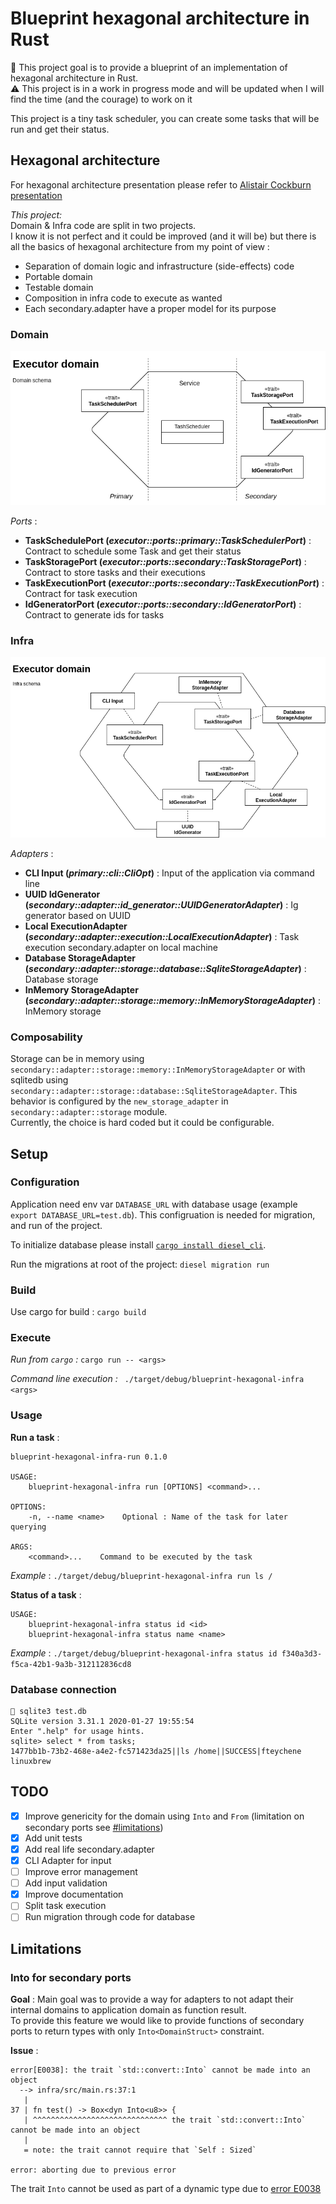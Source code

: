 # Blueprint hexagonal architecture in Rust

:wave: This project goal is to provide a blueprint of an implementation of hexagonal architecture in Rust.  
:warning: This project is in a work in progress mode and will be updated when I will find the time (and the courage) to work on it

This project is a tiny task scheduler, you can create some tasks that will be run and get their status.

## Hexagonal architecture

For hexagonal architecture presentation please refer to [Alistair Cockburn presentation](https://alistair.cockburn.us/hexagonal-architecture/)

_This project:_  
Domain & Infra code are split in two projects.  
I know it is not perfect and it could be improved (and it will be) but there is all the basics of hexagonal architecture from my point of view :
 - Separation of domain logic and infrastructure (side-effects) code
 - Portable domain
 - Testable domain
 - Composition in infra code to execute as wanted
 - Each secondary.adapter have a proper model for its purpose

### Domain
![domain schema](doc/domain_schema.png) 

_Ports_ :  
- __TaskSchedulePort (_executor::ports::primary::TaskSchedulerPort_)__ : Contract to schedule some Task and get their status
- __TaskStoragePort (_executor::ports::secondary::TaskStoragePort_)__ : Contract to store tasks and their executions
- __TaskExecutionPort (_executor::ports::secondary::TaskExecutionPort_)__ : Contract for task execution
- __IdGeneratorPort (_executor::ports::secondary::IdGeneratorPort_)__ : Contract to generate ids for tasks


### Infra
![infra schema](doc/infra_schema.png) 

_Adapters_ :  
- __CLI Input (_primary::cli::CliOpt_)__ : Input of the application via command line
- __UUID IdGenerator (_secondary::adapter::id_generator::UUIDGeneratorAdapter_)__ : Ig generator based on UUID
- __Local ExecutionAdapter (_secondary::adapter::execution::LocalExecutionAdapter_)__ : Task execution secondary.adapter on local machine
- __Database StorageAdapter (_secondary::adapter::storage::database::SqliteStorageAdapter_)__ : Database storage
- __InMemory StorageAdapter (_secondary::adapter::storage::memory::InMemoryStorageAdapter_)__ : InMemory storage

### Composability

Storage can be in memory using `secondary::adapter::storage::memory::InMemoryStorageAdapter` or with sqlitedb using `secondary::adapter::storage::database::SqliteStorageAdapter`.
This behavior is configured by the `new_storage_adapter` in `secondary::adapter::storage` module.  
Currently, the choice is hard coded but it could be configurable.

## Setup

### Configuration

Application need env var `DATABASE_URL` with database usage (example `export DATABASE_URL=test.db`). This configruation is needed for migration, and run of the project.

To initialize database please install [`cargo install diesel_cli`](https://github.com/diesel-rs/diesel/tree/master/diesel_cli#installation).

Run the migrations at root of the project: `diesel migration run`

### Build

Use cargo for build : `cargo build`

### Execute

_Run from `cargo` :_ `cargo run -- <args>`

_Command line execution :_ ` ./target/debug/blueprint-hexagonal-infra <args>`

### Usage

__Run a task__ :
```
blueprint-hexagonal-infra-run 0.1.0

USAGE:
    blueprint-hexagonal-infra run [OPTIONS] <command>...

OPTIONS:
    -n, --name <name>    Optional : Name of the task for later querying

ARGS:
    <command>...    Command to be executed by the task
```

_Example_ :   `./target/debug/blueprint-hexagonal-infra run ls /`

__Status of a task__ :
```
USAGE:
    blueprint-hexagonal-infra status id <id>
    blueprint-hexagonal-infra status name <name>
```

_Example_ :   `./target/debug/blueprint-hexagonal-infra status id f340a3d3-f5ca-42b1-9a3b-312112836cd8`

### Database connection

```
 sqlite3 test.db
SQLite version 3.31.1 2020-01-27 19:55:54
Enter ".help" for usage hints.
sqlite> select * from tasks;
1477bb1b-73b2-468e-a4e2-fc571423da25||ls /home||SUCCESS|fteychene
linuxbrew
```

## TODO

 - [x] Improve genericity for the domain using `Into` and `From` (limitation on secondary ports see [#limitations](#into-for-secondary-ports))
 - [x] Add unit tests
 - [x] Add real life secondary.adapter
 - [x] CLI Adapter for input
 - [ ] Improve error management
 - [ ] Add input validation
 - [x] Improve documentation
 - [ ] Split task execution
 - [ ] Run migration through code for database
 
## Limitations

### Into for secondary ports

__Goal__ :
Main goal was to provide a way for adapters to not adapt their internal domains to application domain as function result.  
To provide this feature we would like to provide functions of secondary ports to return types with only `Into<DomainStruct>` constraint.

__Issue__ :
```
error[E0038]: the trait `std::convert::Into` cannot be made into an object
  --> infra/src/main.rs:37:1
   |
37 | fn test() -> Box<dyn Into<u8>> {
   | ^^^^^^^^^^^^^^^^^^^^^^^^^^^^^^ the trait `std::convert::Into` cannot be made into an object
   |
   = note: the trait cannot require that `Self : Sized`

error: aborting due to previous error
```

The trait `Into` cannot be used as part of a dynamic type due to [error E0038](https://doc.rust-lang.org/error-index.html#E0038)